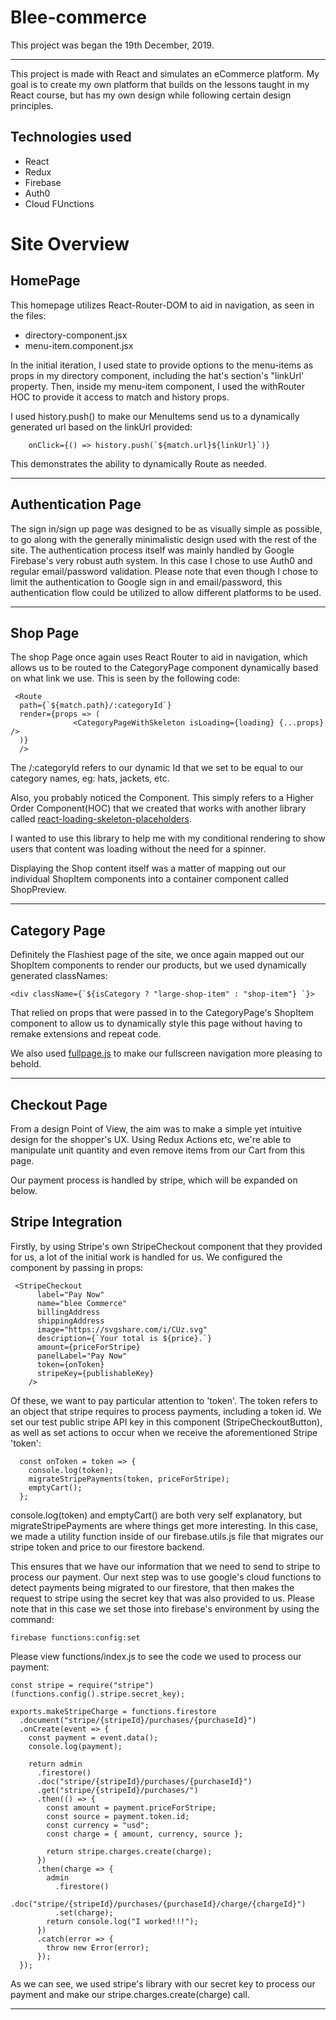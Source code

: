 # Blee-commerce

This project was began the 19th December, 2019.

---

This project is made with React and simulates an eCommerce platform. My goal is to create my own platform that builds on the lessons taught in my React course, but has my own design while following certain design principles.

## Technologies used

- React
- Redux
- Firebase
- Auth0
- Cloud FUnctions

# Site Overview

## HomePage

This homepage utilizes React-Router-DOM to aid in navigation, as seen in the files:

- directory-component.jsx
- menu-item.component.jsx

In the initial iteration, I used state to provide options to the menu-items as props in my directory component, including the hat's section's "linkUrl' property. Then, inside my menu-item component, I used the withRouter HOC to provide it access to match and history props.

I used history.push() to make our MenuItems send us to a dynamically generated url based on the linkUrl provided:

```
    onClick={() => history.push(`${match.url}${linkUrl}`)}
```

This demonstrates the ability to dynamically Route as needed.

---

## Authentication Page

The sign in/sign up page was designed to be as visually simple as possible, to go along with the generally minimalistic design used with the rest of the site. The authentication process itself was mainly handled by Google Firebase's very robust auth system. In this case I chose to use Auth0 and regular email/password validation. Please note that even though I chose to limit the authentication to Google sign in and email/password, this authentication flow could be utilized to allow different platforms to be used.

---

## Shop Page

The shop Page once again uses React Router to aid in navigation, which allows us to be routed to the CategoryPage component dynamically based on what link we use. This is seen by the following code:

```
 <Route
  path={`${match.path}/:categoryId`}
  render={props => (
              <CategoryPageWithSkeleton isLoading={loading} {...props} />
  )}
  />
```

The /:categoryId refers to our dynamic Id that we set to be equal to our category names, eg: hats, jackets, etc.

Also, you probably noticed the <CategoryPageWithSkeleton /> Component. This simply
refers to a Higher Order Component(HOC) that we created that works with another library called [react-loading-skeleton-placeholders](https://github.com/ToddWebDev/react-loading-skeleton).

I wanted to use this library to help me with my conditional rendering to show users that content was loading without the need for a spinner.

Displaying the Shop content itself was a matter of mapping out our individual ShopItem components into a container component called ShopPreview.

---

## Category Page

Definitely the Flashiest page of the site, we once again mapped out our ShopItem components to render our products, but we used dynamically generated classNames:

```
<div className={`${isCategory ? "large-shop-item" : "shop-item"} `}>
```

That relied on props that were passed in to the CategoryPage's ShopItem component to allow us to dynamically style this page without having to remake extensions and repeat code.

We also used [fullpage.js](https://alvarotrigo.com/react-fullpage/) to make our fullscreen navigation more pleasing to behold.

---

## Checkout Page

From a design Point of View, the aim was to make a simple yet intuitive design for the shopper's UX. Using Redux Actions etc, we're able to manipulate unit quantity and even remove items from our Cart from this page.

Our payment process is handled by stripe, which will be expanded on below.

## Stripe Integration

Firstly, by using Stripe's own StripeCheckout component that they provided for us, a lot of the initial work is handled for us. We configured the component by passing in props:

```
 <StripeCheckout
      label="Pay Now"
      name="blee Commerce"
      billingAddress
      shippingAddress
      image="https://svgshare.com/i/CUz.svg"
      description={`Your total is ${price}.`}
      amount={priceForStripe}
      panelLabel="Pay Now"
      token={onToken}
      stripeKey={publishableKey}
    />
```

Of these, we want to pay particular attention to 'token'. The token refers to an object that stripe requires to process payments, including a token id. We set our test public stripe API key in this component (StripeCheckoutButton), as well as set actions to occur when we receive the aforementioned Stripe 'token':

```
  const onToken = token => {
    console.log(token);
    migrateStripePayments(token, priceForStripe);
    emptyCart();
  };
```

console.log(token) and emptyCart() are both very self explanatory, but migrateStripePayments are where things get more interesting. In this case, we made a utility function inside of our firebase.utils.js file that migrates our stripe token and price to our firestore backend.

This ensures that we have our information that we need to send to stripe to process our payment. Our next step was to use google's cloud functions to detect payments being migrated to our firestore, that then makes the request to stripe using the secret key that was also provided to us. Please note that in this case we set those into firebase's environment by using the command:

```
firebase functions:config:set
```

Please view functions/index.js to see the code we used to process our payment:

```
const stripe = require("stripe")(functions.config().stripe.secret_key);

exports.makeStripeCharge = functions.firestore
  .document("stripe/{stripeId}/purchases/{purchaseId}")
  .onCreate(event => {
    const payment = event.data();
    console.log(payment);

    return admin
      .firestore()
      .doc("stripe/{stripeId}/purchases/{purchaseId}")
      .get("stripe/{stripeId}/purchases/")
      .then(() => {
        const amount = payment.priceForStripe;
        const source = payment.token.id;
        const currency = "usd";
        const charge = { amount, currency, source };

        return stripe.charges.create(charge);
      })
      .then(charge => {
        admin
          .firestore()
          .doc("stripe/{stripeId}/purchases/{purchaseId}/charge/{chargeId}")
          .set(charge);
        return console.log("I worked!!!");
      })
      .catch(error => {
        throw new Error(error);
      });
  });
```

As we can see, we used stripe's library with our secret key to process our payment and make our stripe.charges.create(charge) call.

---

